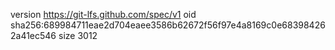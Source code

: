 version https://git-lfs.github.com/spec/v1
oid sha256:689984711eae2d704eaee3586b62672f56f97e4a8169c0e683984262a41ec546
size 3012

